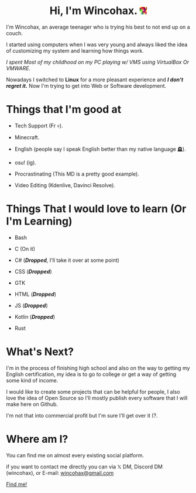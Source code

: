 <h1 align="center">
    Hi, I'm Wincohax. <img src="IMGS/Alfin YT 12.jpg" width="20" height="20" alt="MiniWinco">
</img>
</h1>

I'm Wincohax, an average teenager who is trying his best to not end up on a couch.

I started using computers when I was very young and always liked the idea of customizing my system and learning how things work.

_I spent Most of my childhood on my PC playing w/ VMS using VirtualBox Or VMWARE._

Nowadays I switched to **Linux** for a more pleasant experience and **_I don't regret it._** Now I'm trying to get into Web or Software development.

# Things that I'm good at

- Tech Support (Fr 💀).

- Minecraft.

- English (people say I speak English better than my native language 🪦).

- osu! (ig).

- Procrastinating (This MD is a pretty good example).

- Video Editing (Kdenlive, Davinci Resolve).

# Things That I would love to learn (Or I'm Learning)

- Bash

- C (On it)

- C# (**_Dropped_**, I'll take it over at some point)

- CSS (**_Dropped_**)

- GTK 

- HTML (**_Dropped_**)

- JS (**_Dropped_**)

- Kotlin (**_Dropped_**)

- Rust

# What's Next?

I'm in the process of finishing high school and also on the way to getting my English certification, my idea is to go to college or get a way of getting some kind of income.

I would like to create some projects that can be helpful for people, I also love the idea of Open Source so I'll mostly publish every software that I will make here on Github.

I'm not that into commercial profit but I'm sure I'll get over it (?.

# Where am I?

You can find me on almost every existing social platform.

if you want to contact me directly you can via 𝕏 DM, Discord DM (wincohax), or E-mail: wincohax@gmail.com

[Find me!](https://linktr.ee/Wincohax)
